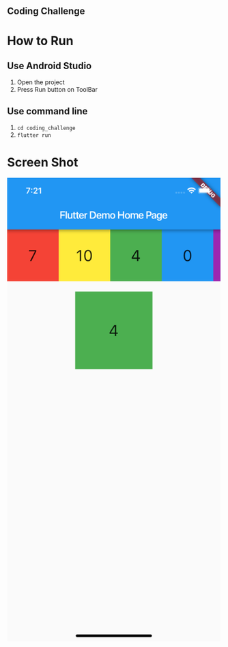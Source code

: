 ## Coding Challenge

# How to Run
 ## Use Android Studio
 1. Open the project
 2. Press Run button on ToolBar
 ## Use command line
 1. `cd coding_challenge`
 2. `flutter run`

 # Screen Shot




<img src="https://github.com/dinhtho/coding_challenge/blob/master/screen_shot.png" width="500"/>